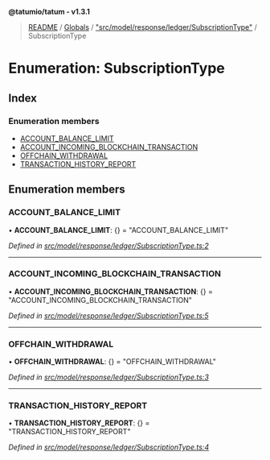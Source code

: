 **@tatumio/tatum - v1.3.1**

> [README](../README.md) / [Globals](../globals.md) / ["src/model/response/ledger/SubscriptionType"](../modules/_src_model_response_ledger_subscriptiontype_.md) / SubscriptionType

# Enumeration: SubscriptionType

## Index

### Enumeration members

* [ACCOUNT\_BALANCE\_LIMIT](_src_model_response_ledger_subscriptiontype_.subscriptiontype.md#account_balance_limit)
* [ACCOUNT\_INCOMING\_BLOCKCHAIN\_TRANSACTION](_src_model_response_ledger_subscriptiontype_.subscriptiontype.md#account_incoming_blockchain_transaction)
* [OFFCHAIN\_WITHDRAWAL](_src_model_response_ledger_subscriptiontype_.subscriptiontype.md#offchain_withdrawal)
* [TRANSACTION\_HISTORY\_REPORT](_src_model_response_ledger_subscriptiontype_.subscriptiontype.md#transaction_history_report)

## Enumeration members

### ACCOUNT\_BALANCE\_LIMIT

•  **ACCOUNT\_BALANCE\_LIMIT**: {} = "ACCOUNT\_BALANCE\_LIMIT"

*Defined in [src/model/response/ledger/SubscriptionType.ts:2](https://github.com/tatumio/tatum-js/blob/8f0f126/src/model/response/ledger/SubscriptionType.ts#L2)*

___

### ACCOUNT\_INCOMING\_BLOCKCHAIN\_TRANSACTION

•  **ACCOUNT\_INCOMING\_BLOCKCHAIN\_TRANSACTION**: {} = "ACCOUNT\_INCOMING\_BLOCKCHAIN\_TRANSACTION"

*Defined in [src/model/response/ledger/SubscriptionType.ts:5](https://github.com/tatumio/tatum-js/blob/8f0f126/src/model/response/ledger/SubscriptionType.ts#L5)*

___

### OFFCHAIN\_WITHDRAWAL

•  **OFFCHAIN\_WITHDRAWAL**: {} = "OFFCHAIN\_WITHDRAWAL"

*Defined in [src/model/response/ledger/SubscriptionType.ts:3](https://github.com/tatumio/tatum-js/blob/8f0f126/src/model/response/ledger/SubscriptionType.ts#L3)*

___

### TRANSACTION\_HISTORY\_REPORT

•  **TRANSACTION\_HISTORY\_REPORT**: {} = "TRANSACTION\_HISTORY\_REPORT"

*Defined in [src/model/response/ledger/SubscriptionType.ts:4](https://github.com/tatumio/tatum-js/blob/8f0f126/src/model/response/ledger/SubscriptionType.ts#L4)*
